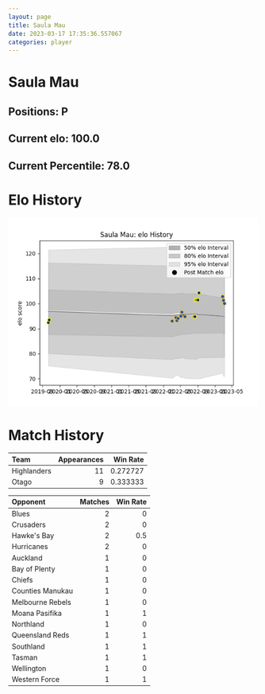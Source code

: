 ```yaml
---  
layout: page  
title: Saula Mau  
date: 2023-03-17 17:35:36.557067  
categories: player  
---
```

# Saula Mau

## Positions: P

## Current elo: 100.0

## Current Percentile: 78.0

# Elo History


![elo history](history_SaulaMau.png)
# Match History


| Team        |   Appearances |   Win Rate |
|:------------|--------------:|-----------:|
| Highlanders |            11 |   0.272727 |
| Otago       |             9 |   0.333333 |

| Opponent         |   Matches |   Win Rate |
|:-----------------|----------:|-----------:|
| Blues            |         2 |        0   |
| Crusaders        |         2 |        0   |
| Hawke's Bay      |         2 |        0.5 |
| Hurricanes       |         2 |        0   |
| Auckland         |         1 |        0   |
| Bay of Plenty    |         1 |        0   |
| Chiefs           |         1 |        0   |
| Counties Manukau |         1 |        0   |
| Melbourne Rebels |         1 |        0   |
| Moana Pasifika   |         1 |        1   |
| Northland        |         1 |        0   |
| Queensland Reds  |         1 |        1   |
| Southland        |         1 |        1   |
| Tasman           |         1 |        1   |
| Wellington       |         1 |        0   |
| Western Force    |         1 |        1   |